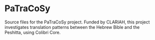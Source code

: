 # PaTraCoSy
Source files for the PaTraCoSy project. Funded by CLARIAH, this project investigates translation patterns between the Hebrew Bible and the Peshitta, using Colibri Core. 
